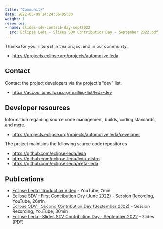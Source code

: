```yaml
---
title: "Community"
date: 2022-05-09T14:24:56+05:30
weight: 1
resources:
- name: slides-sdv-contrib-day-sept2022
  src: Eclipse Leda - Slides SDV Contribution Day - September 2022.pdf
---
```


Thanks for your interest in this project and in our community.

* <https://projects.eclipse.org/projects/automotive.leda>

## Contact

Contact the project developers via the project's "dev" list.

* <https://accounts.eclipse.org/mailing-list/leda-dev>

## Developer resources

Information regarding source code management, builds, coding standards, and
more.

* <https://projects.eclipse.org/projects/automotive.leda/developer>

The project maintains the following source code repositories

* <https://github.com/eclipse-leda/leda>
* <https://github.com/eclipse-leda/leda-distro>
* <https://github.com/eclipse-leda/meta-leda>

## Publications

* [Eclipse Leda Introduction Video](https://www.youtube.com/watch?v=91hNeQ3kf0w) - YouTube, 2min
* [Eclipse SDV - First Contribution Day (June 2022)](https://www.youtube.com/watch?v=yOVHyG0aZ7M&list=PLy7t4z5SYNaRYI7lH26szREOi9pfqxOUU&index=8) - Session Recording, YouTube, 26min
* [Eclipse SDV - Second Contribution Day (September 2022)](https://www.youtube.com/watch?v=hiFriZhv1NE&list=PLy7t4z5SYNaRYI7lH26szREOi9pfqxOUU&index=17) - Session Recording, YouTube, 30min
* [Eclipse Leda - Slides SDV Contribution Day - September 2022](./Eclipse%20Leda%20-%20Slides%20SDV%20Contribution%20Day%20-%20September%202022.pdf) - Slides (PDF)
